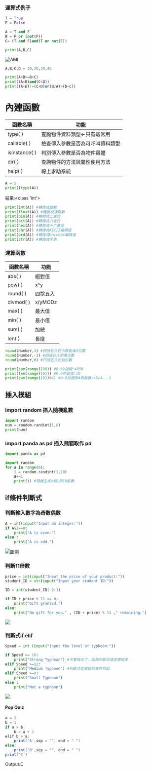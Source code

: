 ### 運算式例子
```python
T = True
F = False

A = T and F
B = F or (not(F))
C= (T and F)and(T or not(F))

print(A,B,C)
```
![AMI](https://cdn.discordapp.com/attachments/1096075575925416017/1324559489306984609/image.png?ex=677897a7&is=67774627&hm=52dfa68931c532de1ba1a7aca0533234a53cd498450d79a2f18d5159832fac53&)
```python
A,B,C,D = 10,20,30,40

print(A+D>=B+C)
print((A<B)and(C<D))
print((A+B)!=(C+D)or(B/A)>(D+C))
```
# 內建函數
|函數名稱|功能|
|-|-|
|type( )|查詢物件資料類型<-只有這常用|
|callable( )|檢查傳入參數是否為可呼叫資料類型|
|isinstance( )|判別傳入參數是否為物件實體|
|dir( )|查詢物件的方法與屬性使用方法|
|help( )|線上求助系統|
```python
A = 5
print((type(A))
```
結果:<class 'int'>
```python
print(int(A)) #轉換成整數
print(float(A)) #轉換成浮點數
print(bin(A)) #轉換成二進位
print(oct(A)) #轉換成八進位
print(hex(A)) #轉換成十六進位
print(chr(A)) #轉換成ASCII編碼值
print(ord(A)) #轉換成Unicode編碼值
print(str(A)) #轉換成字串
```
### 運算函數
|函數名稱|功能|
|-|-|
|abs( )|絕對值|
|pow( )|x^y|
|round( )|四捨五入|
|divmod( )|x/yMODz|
|max( )|最大值|
|min( )|最小值|
|sum( )|加總|
|len( )|長度|
```python
round(Number,3) #四捨五入到小數點後3位數
round(Number,-3) #四捨五入到萬位數
round(Number,0) #四捨五入到個位數

print(sum(range(100)) #0-99加總:4950
print(len(range(10))) #0-9的長度:10
print(sum(range(10))%4) #0-9加總除4取餘數:45/4...1
```
## 插入模組
### import random 插入隨機亂數
```python
import random
num = random.randint(1,6)
print(num)
```
### import panda as pd 插入熊貓取作 pd
```python
import panda as pd
```
```python
import random
for a in range(6):
    i = random.randint(1,10)
    a+=1
    print(i) #隨機生成a個1到10亂數
```
## if條件判斷式
### 判斷輸入數字為奇數偶數
```python
A = int(input("Input an integer:"))
if A%2==0:
    print("A is even.")
else :
    print("A is odd.")
```
![圖例](https://github.com/user-attachments/assets/57db590e-b285-49b5-9891-334052715804)
### 判斷11倍數
```python
price = int(input("Input the price of your product:"))
student_ID = str(input("Input your student ID:"))

ID = int(student_ID[-2:])

if ID + price % 11 == 0:
    print("Gift granted.")
else:
    print("No gift for you." , (ID + price) % 11 ," remaining.")
```
![](https://cdn.discordapp.com/attachments/1096075575925416017/1324596531831115838/image.png?ex=6778ba27&is=677768a7&hm=ba275fb9654a0dbbe1dac6e0aae57a71614b6bcfd6a7746be1757b156d0077f6&)
### 判斷式if elif
```python
Speed = int (input("Input the level of typhoon:"))

if Speed >= 16:
    print("Strong Typhoon") #不要寫反了，因為判斷式達成便結束
elif Speed >=12:
    print("Medium Typhoon") #判斷式從寬鬆的條件列起
elif Speed >=8:
    print("Small Typhoon")
else :
    print("Not a typhoon")
```
![](https://cdn.discordapp.com/attachments/1096075575925416017/1324616548131803156/image.png?ex=6778cccb&is=67777b4b&hm=ac2239c6789184c71a969cd5c232c80a421123d0e11771f40d543c729e4cf2b4&)
#### Pop Quiz
```java
a = 2
b = 1
if a > b:
    b = a + 1
elif b > a:
    print('A',sep = "", end = " ")
else:
    print('B',sep = "", end = " ")
print('C')
```
Output:C
